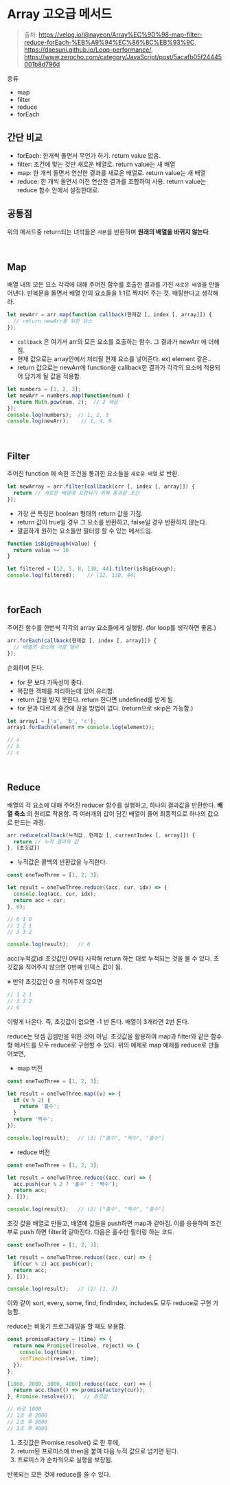 # Array 고오급 메서드

> 출처: https://velog.io/@nayeon/Array%EC%9D%98-map-filter-reduce-forEach-%EB%A9%94%EC%86%8C%EB%93%9C, https://daesuni.github.io/Loop-performance/, https://www.zerocho.com/category/JavaScript/post/5acafb05f24445001b8d796d

종류

- map
- filter
- reduce
- forEach

## 간단 비교

- forEach: 한개씩 돌면서 무언가 하기. return value 없음.
- filter: 조건에 맞는 것만 새로운 배열로. return value는 새 배열
- map: 한 개씩 돌면서 연산한 결과를 새로운 배열로. return value는 새 배열
- reduce: 한 개씩 돌면서 이전 연산한 결과를 조합하여 사용. return value는 reduce 함수 안에서 설정한대로.

## 공통점

위의 메서드중 return되는 녀석들은 `사본`을 반환하며 **원래의 배열을 바뀌지 않는다**.

<br/>

## Map

배열 내의 모든 요소 각각에 대해 주어진 함수를 호출한 결과를 가진 `새로운 배열`을 만들어낸다. 반복문을 돌면서 배열 안의 요소들을 1:1로 짝지어 주는 것. 매핑한다고 생각해라.

```javascript
let newArr = arr.map(function callback(현재값 [, index [, array]]) {
  // return newArr를 위한 요소
});
```

- `callback` 은 여기서 arr의 모든 요소를 호출하는 함수. 그 결과가 newArr 에 더해짐.
- 현재 값으로는 array안에서 처리될 현재 요소를 넣어준다. ex) element 같은..
- return 값으로는 newArr에 function을 callback한 결과가 각각의 요소에 적용되어 담기게 될 값을 적용함.

```javascript
let numbers = [1, 2, 3];
let newArr = numbers.map(function(num) {
  return Math.pow(num, 2);  // 2 제곱
});
console.log(numbers);  // 1, 2, 3
console.log(newArr);    // 1, 4, 9
```

<br/>

## Filter

주어진 function 에 속한 조건을 통과한 요소들을 `새로운 배열` 로 반환.

```javascript
let newArray = arr.filter(callback(crr [, index [, array]]) {
  return // 새로운 배열에 포함되기 위해 통과할 조건
});
```

- 가장 큰 특징은 boolean 형태의 return 값을 가짐.
- return 값이 true일 경우 그 요소를 반환하고, false일 경우 반환하지 않는다.
- 깔끔하게 원하는 요소들만 필터링 할 수 있는 메서드임.

```javascript
function isBigEnough(value) {
  return value >= 10
}

let filtered = [12, 5, 8, 130, 44].filter(isBigEnough);
console.log(filtered);    // [12, 130, 44]
```

<br/>

## forEach

주어진 함수를 한번씩 각각의 array 요소들에게 실행함. (for loop를 생각하면 좋음.)

```javascript
arr.forEach(callback(현재값 [, index [, array]]) {
  // 배열의 요소에 가할 행위
});
```

순회하며 돈다.

- for 문 보다 가독성이 좋다.
- 복잡한 객체를 처리하는데 있어 유리함.
- return 값을 받지 못한다. return 한다면 undefined를 받게 됨.
- for 문과 다르게 중간에 끊을 방법이 없다. (return으로 skip은 가능함.)

```javascript
let array1 = ['a', 'b', 'c'];
array1.forEach(element => console.log(element));

// a
// b
// c
```

<br/>

## Reduce

배열의 각 요소에 대해 주어진 reducer 함수를 실행하고, 하나의 결과값을 반환한다. **배열 축소** 의 원리로 작용함. 즉 여러개의 값이 담긴 배열이 줄어 최종적으로 하나의 값으로 만드는 과정.

```javascript
arr.reduce(callback(누적값, 현재값 [, currentIndex [, array]]) {
  return // 누적 결과의 값
}, [초깃값])
```

- 누적값은 콜백의 반환값을 누적한다.

```javascript
const oneTwoThree = [1, 2, 3];

let result = oneTwoThree.reduce((acc, cur, idx) => {
  console.log(acc, cur, idx);
  return acc + cur;
}, 0);

// 0 1 0
// 1 2 1
// 3 3 2

console.log(result);   // 6
```

acc(누적값)dl 초깃값인 0부터 시작해 return 하는 대로 누적되는 것을 볼 수 있다. 초깃값을 적어주지 않으면 0번째 인덱스 값이 됨.

※ 만약 초깃값인 0 을 적어주지 않으면

```javascript
// 1 2 1
// 3 3 2
// 6
```

이렇게 나온다. 즉, 초깃값이 없으면 -1 번 돈다. 배열이 3개라면 2번 돈다.

reduce는 덧셈 곱셈만을 위한 것이 아님. 초깃값을 활용하여 map과 filter와 같은 함수형 메서드를 모두 reduce로 구현할 수 있다. 위의 예제로 map 예제를 reduce로 만들어보면,

- map 버전

```javascript
const oneTwoThree = [1, 2, 3];

let result = oneTwoThree.map((v) => {
  if (v % 2) {
    return '홀수';
  }
  return '짝수';
});

console.log(result);   // (3) ["홀수", "짝수", "홀수"]
```

- reduce 버전

```javascript
const oneTwoThree = [1, 2, 3];

let result = oneTwoThree.reduce((acc, cur) => {
  acc.push(cur % 2 ? '홀수' : '짝수');
  return acc;
}, []);

console.log(result);   // (3) ["홀수", "짝수", "홀수"]
```

초깃 값을 배열로 만들고, 배열에 값들을 push하면 map과 같아짐. 이를 응용하여 조건부로 push 하면 filter와 같아진다. 다음은 홀수만 필터링 하는 코드.

```javascript
const oneTwoThree = [1, 2, 3];

let result = oneTwoThree.reduce((acc, cur) => {
  if(cur % 2) acc.push(cur);
  return acc;
}, []);

console.log(result);   // (2) [1, 3]
```

이와 같이 sort, every, some, find, findIndex, includes도 모두 reduce로 구현 가능함.

reduce는 비동기 프로그래밍을 할 때도 유용함.

```javascript
const promiseFactory = (time) => {
  return new Promise((resolve, reject) => {
    console.log(time);
    setTimeout(resolve, time);
  });
};

[1000, 2000, 3000, 4000].reduce((acc, cur) => {
  return acc.then(() => promiseFactory(cur));
}, Promise.resolve());   // 초깃값

// 바로 1000
// 1초 후 2000
// 2초 후 3000
// 3초 후 4000
```

1. 초깃값은 Promise.resolve() 로 한 후에,
2. return된 프로미스에 then을 붙여 다음 누적 값으로 넘기면 된다.
3. 프로미스가 순차적으로 실행을 보장됨.

반복되는 모든 것에 reduce를 쓸 수 있다.
